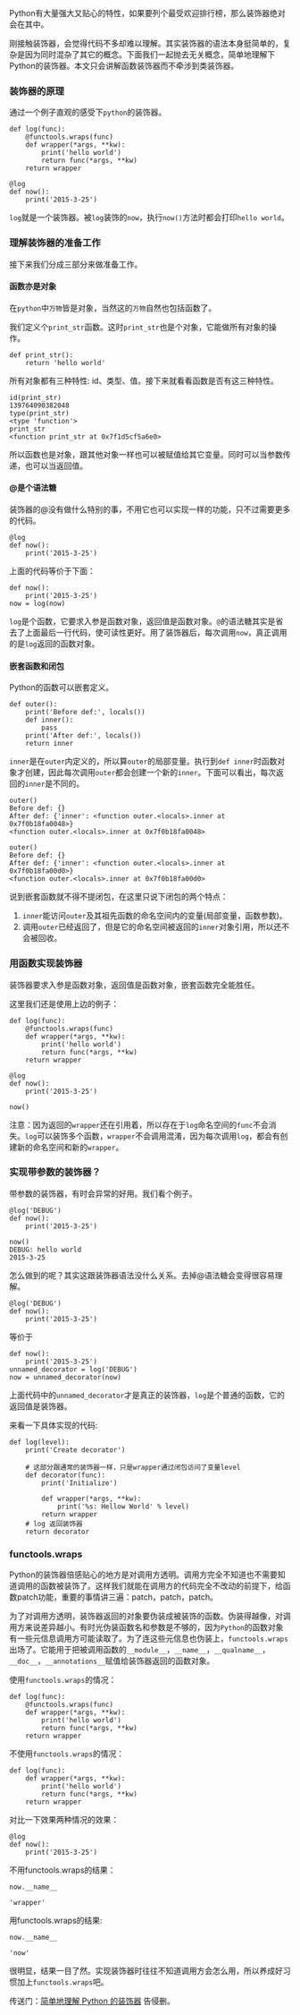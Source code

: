 Python有大量强大又贴心的特性，如果要列个最受欢迎排行榜，那么装饰器绝对会在其中。

刚接触装饰器，会觉得代码不多却难以理解。其实装饰器的语法本身挺简单的，复杂是因为同时混杂了其它的概念。下面我们一起抛去无关概念，简单地理解下Python的装饰器。本文只会讲解函数装饰器而不牵涉到类装饰器。
<!-- more -->
### 装饰器的原理
通过一个例子直观的感受下`python`的装饰器。
```
def log(func):
    @functools.wraps(func)
    def wrapper(*args, **kw):
        print('hello world')
        return func(*args, **kw)
    return wrapper

@log
def now():
    print('2015-3-25')
```

`log`就是一个装饰器。被`log`装饰的`now`，执行`now()`方法时都会打印`hello world`。

### 理解装饰器的准备工作

接下来我们分成三部分来做准备工作。

#### 函数亦是对象
在`python`中`万物`皆是对象，当然这的`万物`自然也包括函数了。

我们定义个`print_str`函数。这时`print_str`也是个对象，它能做所有对象的操作。

```
def print_str():
    return 'hello world'
```
所有对象都有三种特性: id、类型、值。接下来就看看函数是否有这三种特性。
```
id(print_str)
139764090382048
type(print_str)
<type 'function'>
print_str
<function print_str at 0x7f1d5cf5a6e0>
```
所以函数也是对象，跟其他对象一样也可以被赋值给其它变量。同时可以当参数传递，也可以当返回值。

#### @是个语法糖

装饰器的@没有做什么特别的事，不用它也可以实现一样的功能，只不过需要更多的代码。
```
@log
def now():
    print('2015-3-25')
```
上面的代码等价于下面：
```
def now():
    print('2015-3-25')
now = log(now)
```
`log`是个函数，它要求入参是函数对象，返回值是函数对象。`@`的语法糖其实是省去了上面最后一行代码，使可读性更好。用了装饰器后，每次调用`now`，真正调用的是`log`返回的函数对象。

#### 嵌套函数和闭包

Python的函数可以嵌套定义。

```
def outer():
    print('Before def:', locals())
    def inner():
        pass
    print('After def:', locals())
    return inner
```

`inner`是在`outer`内定义的，所以算`outer`的局部变量。执行到`def inner`时函数对象才创建，因此每次调用`outer`都会创建一个新的`inner`。下面可以看出，每次返回的`inner`是不同的。
```
outer()
Before def: {}
After def: {'inner': <function outer.<locals>.inner at 0x7f0b18fa0048>}
<function outer.<locals>.inner at 0x7f0b18fa0048>

outer()
Before def: {}
After def: {'inner': <function outer.<locals>.inner at 0x7f0b18fa00d0>}
<function outer.<locals>.inner at 0x7f0b18fa00d0>
```
说到嵌套函数就不得不提闭包，在这里只说下闭包的两个特点：
1. `inner`能访问`outer`及其祖先函数的命名空间内的变量(局部变量，函数参数)。
2. 调用`outer`已经返回了，但是它的命名空间被返回的`inner`对象引用，所以还不会被回收。

### 用函数实现装饰器

装饰器要求入参是函数对象，返回值是函数对象，嵌套函数完全能胜任。

这里我们还是使用上边的例子：
```
def log(func):
    @functools.wraps(func)
    def wrapper(*args, **kw):
        print('hello world')
        return func(*args, **kw)
    return wrapper

@log
def now():
    print('2015-3-25')
    
now()
```

注意：因为返回的`wrapper`还在引用着，所以存在于`log`命名空间的`func`不会消失。`log`可以装饰多个函数，`wrapper`不会调用混淆，因为每次调用`log`，都会有创建新的命名空间和新的`wrapper`。

### 实现带参数的装饰器？

带参数的装饰器，有时会异常的好用。我们看个例子。
```
@log('DEBUG')
def now():
    print('2015-3-25')

now()
DEBUG: hello world
2015-3-25
```

怎么做到的呢？其实这跟装饰器语法没什么关系。去掉@语法糖会变得很容易理解。
```
@log('DEBUG')
def now():
    print('2015-3-25')
```
等价于
```
def now():
    print('2015-3-25')
unnamed_decorator = log('DEBUG')
now = unnamed_decorator(now)
```

上面代码中的`unnamed_decorator`才是真正的装饰器，`log`是个普通的函数，它的返回值是装饰器。

来看一下具体实现的代码:
```
def log(level):
    print('Create decorator')

    # 这部分跟通常的装饰器一样，只是wrapper通过闭包访问了变量level
    def decorator(func):
        print('Initialize')

        def wrapper(*args, **kw):
            print('%s: Hellow World' % level)
        return wrapper
    # log 返回装饰器
    return decorator
```
### functools.wraps

Python的装饰器倍感贴心的地方是对调用方透明。调用方完全不知道也不需要知道调用的函数被装饰了。这样我们就能在调用方的代码完全不改动的前提下，给函数patch功能，重要的事情讲三遍：patch，patch，patch。

为了对调用方透明，装饰器返回的对象要伪装成被装饰的函数。伪装得越像，对调用方来说差异越小。有时光伪装函数名和参数是不够的，因为`Python`的函数对象有一些元信息调用方可能读取了。为了连这些元信息也伪装上，`functools.wraps`出场了。它能用于把被调用函数的`__module__`，`__name__`，`__qualname__`，`__doc__`，`__annotations__`赋值给装饰器返回的函数对象。

使用`functools.wraps`的情况：
```
def log(func):
    @functools.wraps(func)
    def wrapper(*args, **kw):
        print('hello world')
        return func(*args, **kw)
    return wrapper
```
不使用`functools.wraps`的情况：
```
def log(func):
    def wrapper(*args, **kw):
        print('hello world')
        return func(*args, **kw)
    return wrapper
```
对比一下效果两种情况的效果：
```
@log
def now():
    print('2015-3-25')
```

不用functools.wraps的结果：
```
now.__name__

'wrapper' 
```
用functools.wraps的结果:
```
now.__name__

'now'
```
很明显，结果一目了然。实现装饰器时往往不知道调用方会怎么用，所以养成好习惯加上`functools.wraps`吧。

传送门：[简单地理解 Python 的装饰器](http://www.lightxue.com/understand-python-decorator-the-easy-way)
告侵删。